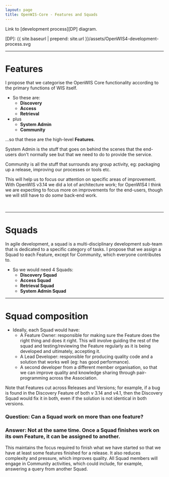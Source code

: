 ```yaml
---
layout: page
title: OpenWIS-Core - Features and Squads
---
```


Link to [development process][DP] diagram.

[DP]: {{ site.baseurl | prepend: site.url }}/assets/OpenWIS4-development-process.svg

---

# Features

I propose that we categorise the OpenWIS Core functionality according to the primary functions of WIS itself.

- So these are:
    - **Discovery**
    - **Access**
    - **Retrieval**
- plus
    - **System Admin**
    - **Community**

...so that these are the high-level **Features**.

System Admin is the stuff that goes on behind the scenes that the end-users don't normally see but that we need to do to provide the service.

Community is all the stuff that surrounds any group activity, eg: packaging up a release, improving our processes or tools etc.

This will help us to focus our attention on specific areas of improvement.  With OpenWIS v3.14 we did a lot of architecture work; for OpenWIS4 I think we are expecting to focus more on improvements for the end-users, though we will still have to do _some_ back-end work.  

<br/>

---

# Squads

In agile development, a squad is a multi-disciplinary development sub-team that is dedicated to a specific category of tasks.
I propose that we assign a Squad to each Feature, except for Community, which everyone contributes to.

- So we would need 4 Squads:
    - **Discovery Squad**
    - **Access Squad**
    - **Retrieval Squad**
    - **System Admin Squad**

---

# Squad composition

- Ideally, each Squad would have:
    - A Feature Owner: responsible for making sure the Feature does the right thing and does it right. This will involve guiding the rest of the squad and testing/reviewing the Feature regularly as it is being developed and ultimately, accepting it.
    - A Lead Developer: responsible for producing quality code and a solution that works well (eg: has good performance).
    - A second developer from a different member organisation, so that we can improve quality and knowledge sharing through pair-programming across the Association.

Note that Features cut across Releases and Versions; for example, if a bug is found in the Discovery Feature of both v 3.14 and v4.1, then the Discovery Squad would fix it in both, even if the solution is not identical in both versions.

### Question: Can a Squad work on more than one feature?

### Answer: Not at the same time. Once a Squad finishes work on its own Feature, it can be assigned to another.
This maintains the focus required to finish what we have started so that we have at least some features finished for a release.
It also reduces complexity and pressure, which improves quality.  All Squad members will engage in Community activities,
which could include, for example, answering a query from another Squad.
